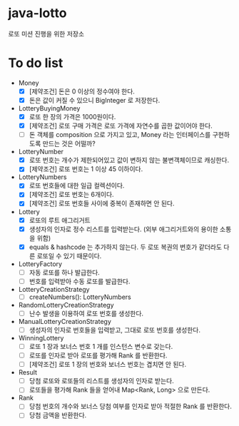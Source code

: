 # java-lotto
로또 미션 진행을 위한 저장소

# To do list

- Money
    - [x] [제약조건] 돈은 0 이상의 정수여야 한다.
    - [x] 돈은 값이 커질 수 있으니 BigInteger 로 저장한다.
- LotteryBuyingMoney
    - [x] 로또 한 장의 가격은 1000원이다.
    - [x] [제약조건] 로또 구매 가격은 로또 가격에 자연수를 곱한 값이어야 한다.
    - [ ] 돈 객체를 composition 으로 가지고 있고, Money 라는 인터페이스를 구현하도록 만드는 것은 어떨까?
- LotteryNumber
    - [x] 로또 번호는 개수가 제한되어있고 값이 변하지 않는 불변객체이므로 캐싱한다.
    - [x] [제약조건] 로또 번호는 1 이상 45 이하이다.
- LotteryNumbers
    - [x] 로또 번호들에 대한 일급 컬렉션이다.
    - [x] [제약조건] 로또 번호는 6개이다.
    - [x] [제약조건] 로또 번호들 사이에 중복이 존재하면 안 된다.
- Lottery
    - [x] 로또의 루트 애그리거트
    - [x] 생성자의 인자로 정수 리스트를 입력받는다. (외부 애그리거트와의 용이한 소통을 위함)
    - [x] equals & hashcode 는 추가하지 않는다. 두 로또 복권의 번호가 같더라도 다른 로또일 수 있기 때문이다.
- LotteryFactory
    - [ ] 자동 로또를 하나 발급한다.
    - [ ] 번호를 입력받아 수동 로또를 발급한다.
- LotteryCreationStrategy
    - [ ] createNumbers(): LotteryNumbers
- RandomLotteryCreationStrategy
    - [ ] 난수 발생을 이용하여 로또 번호를 생성한다.
- ManualLotteryCreationStrategy
    - [ ] 생성자의 인자로 번호들을 입력받고, 그대로 로또 번호를 생성한다.
- WinningLottery
    - [ ] 로또 1 장과 보너스 번호 1 개를 인스턴스 변수로 갖는다.
    - [ ] 로또를 인자로 받아 로또를 평가해 Rank 를 반환한다.
    - [ ] [제약조건] 로또 1 장의 번호와 보너스 번호는 겹치면 안 된다.
- Result
    - [ ] 당첨 로또와 로또들의 리스트를 생성자의 인자로 받는다.
    - [ ] 로또들을 평가해 Rank 들을 얻어내 Map<Rank, Long> 으로 만든다.
- Rank
    - [ ] 당첨 번호의 개수와 보너스 당첨 여부를 인자로 받아 적절한 Rank 를 반환한다.
    - [ ] 당첨 금액을 반환한다.
